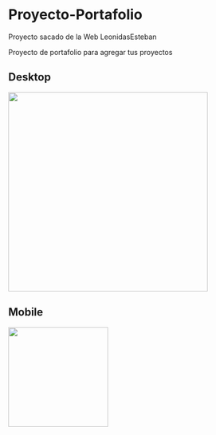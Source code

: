 # Proyecto-Portafolio
Proyecto sacado de la Web LeonidasEsteban

Proyecto de portafolio para agregar tus proyectos 

## Desktop

<img width="400px"  src="https://raw.githubusercontent.com/uxcristopher/imagenes/main/Readmes/portafolio-jaume/jaume-desktop.png" />

## Mobile

<img width="200px" src="https://raw.githubusercontent.com/uxcristopher/imagenes/main/Readmes/portafolio-jaume/jaume-mobile.png" />
